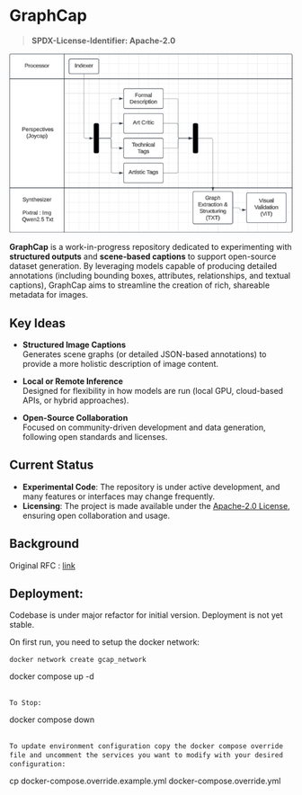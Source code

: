 # GraphCap
> **SPDX-License-Identifier: Apache-2.0**

![Image](./docs/static/flow.png)

**GraphCap** is a work-in-progress repository dedicated to experimenting with **structured outputs** and **scene-based captions** to support open-source dataset generation. By leveraging models capable of producing detailed annotations (including bounding boxes, attributes, relationships, and textual captions), GraphCap aims to streamline the creation of rich, shareable metadata for images.

## Key Ideas

- **Structured Image Captions**  
  Generates scene graphs (or detailed JSON-based annotations) to provide a more holistic description of image content.

- **Local or Remote Inference**  
  Designed for flexibility in how models are run (local GPU, cloud-based APIs, or hybrid approaches).

- **Open-Source Collaboration**  
  Focused on community-driven development and data generation, following open standards and licenses.

## Current Status

- **Experimental Code**: The repository is under active development, and many features or interfaces may change frequently.
- **Licensing**: The project is made available under the [Apache-2.0 License](https://www.apache.org/licenses/LICENSE-2.0), ensuring open collaboration and usage.

## Background
Original RFC : [link](https://github.com/Open-Model-Initiative/OMI-Data-Pipeline/issues/134)


## Deployment:

Codebase is under major refactor for initial version. Deployment is not yet stable.

On first run, you need to setup the docker network: 

```
docker network create gcap_network
```

docker compose up -d
```

To Stop:
```
docker compose down
```

To update environment configuration copy the docker compose override file and uncomment the services you want to modify with your desired configuration:

```
cp docker-compose.override.example.yml docker-compose.override.yml
```


